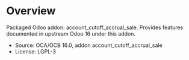 # Overview

Packaged Odoo addon: account_cutoff_accrual_sale. Provides features documented in upstream Odoo 16 under this addon.

- Source: OCA/OCB 16.0, addon account_cutoff_accrual_sale
- License: LGPL-3
